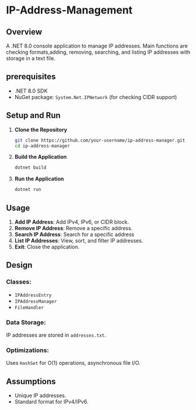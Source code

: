 # IP-Address-Management

## Overview
A .NET 8.0 console application to manage IP addresses. Main functions are checking formats,adding, removing, searching, and listing IP addresses with storage in a text file.

## prerequisites
- .NET 8.0 SDK
- NuGet package: `System.Net.IPNetwork` (for checking CIDR support)

## Setup and Run
1. **Clone the Repository**
   ```bash
   git clone https://github.com/your-username/ip-address-manager.git
   cd ip-address-manager
2. **Build the Application**
   ```bash
   dotnet build
4. **Run the Application**
   ```bash
   dotnet run
   
## Usage
1. **Add IP Address**: Add IPv4, IPv6, or CIDR block.
2. **Remove IP Address**: Remove a specific address.
3. **Search IP Address**: Search for a specific address
4. **List IP Addresses**: View, sort, and filter IP addresses.
5. **Exit**: Close the application.

## Design

### Classes:
- `IPAddressEntry`
- `IPAddressManager`
- `FileHandler`

### Data Storage:
IP addresses are stored in `addresses.txt`.

### Optimizations:
Uses `HashSet` for O(1) operations, asynchronous file I/O.

## Assumptions

- Unique IP addresses.
- Standard format for IPv4/IPv6.

